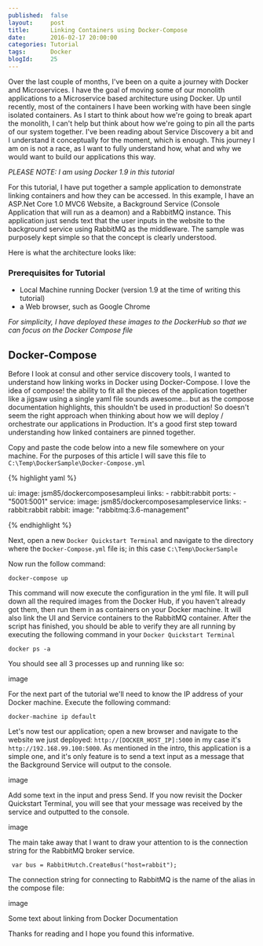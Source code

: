 ```yaml
---
published: 	false
layout: 	post
title:		Linking Containers using Docker-Compose
date: 		2016-02-17 20:00:00
categories: Tutorial
tags: 		Docker
blogId:     25
---
```


Over the last couple of months, I've been on a quite a journey with Docker and Microservices. I have the goal of moving some of our monolith applications to a Microservice based architecture using Docker. Up until recently, most of the containers I have been working with have been single isolated containers. As I start to think about how we're going to break apart the monolith, I can't help but think about how we're going to pin all the parts of our system together. I've been reading about Service Discovery a bit and I understand it conceptually for the moment, which is enough. This journey I am on is not a race, as I want to fully understand how, what and why we would want to build our applications this way.

*PLEASE NOTE: I am using Docker 1.9 in this tutorial*

For this tutorial, I have put together a sample application to demonstrate linking containers and how they can be accessed. In this example, I have an ASP.Net Core 1.0 MVC6 Website, a Background Service (Console Application that will run as a deamon) and a RabbitMQ instance. This application just sends text that the user inputs in the website to the background service using RabbitMQ as the middleware. The sample was purposely kept simple so that the concept is clearly understood.

Here is what the architecture looks like:

### Prerequisites for Tutorial
* Local Machine running Docker (version 1.9 at the time of writing this tutorial)
* a Web browser, such as Google Chrome

*For simplicity, I have deployed these images to the DockerHub so that we can focus on the Docker Compose file*

## Docker-Compose

Before I look at consul and other service discovery tools, I wanted to understand how linking works in Docker using Docker-Compose. I love the idea of compose! the ability to fit all the pieces of the application together like a jigsaw using a single yaml file sounds awesome... but as the compose documentation highlights, this shouldn't be used in production! So doesn't seem the right approach when thinking about how we will deploy / orchestrate our applications in Production. It's a good first step toward understanding how linked containers are pinned together.

Copy and paste the code below into a new file somewhere on your machine. For the purposes of this article I will save this file to ```C:\Temp\DockerSample\Docker-Compose.yml``` 

{% highlight yaml %}

ui:
  image: jsm85/dockercomposesampleui
  links:
    - rabbit:rabbit
  ports:
    - "5001:5001"
service:
  image: jsm85/dockercomposesampleservice
  links:
    - rabbit:rabbit
rabbit:
  image: "rabbitmq:3.6-management"

{% endhighlight %}

Next, open a new ```Docker Quickstart Terminal``` and navigate to the directory where the ```Docker-Compose.yml``` file is; in this case ```C:\Temp\DockerSample```

Now run the follow command:

    docker-compose up
    
This command will now execute the configuration in the yml file. It will pull down all the required images from the Docker Hub, if you haven't already got them, then run them in as containers on your Docker machine. It will also link the UI and Service containers to the RabbitMQ container. After the script has finished, you should be able to verify they are all running by executing the following command in your ```Docker Quickstart Terminal```

    docker ps -a
    
You should see all 3 processes up and running like so:

image

For the next part of the tutorial we'll need to know the IP address of your Docker machine. Execute the following command:

    docker-machine ip default

Let's now test our application; open a new browser and navigate to the website we just deployed: ```http://[DOCKER_HOST_IP]:5000``` in my case it's ```http://192.168.99.100:5000```. As mentioned in the intro, this application is a simple one, and it's only feature is to send a text input as a message that the Background Service will output to the console.

image

Add some text in the input and press Send. If you now revisit the Docker Quickstart Terminal, you will see that your message was received by the service and outputted to the console.

image

The main take away that I want to draw your attention to is the connection string for the RabbitMQ broker service.

     var bus = RabbitHutch.CreateBus("host=rabbit");

The connection string for connecting to RabbitMQ is the name of the alias in the compose file:

image

Some text about linking from Docker Documentation

Thanks for reading and I hope you found this informative.